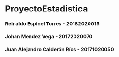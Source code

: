 # ProyectoEstadistica
### Reinaldo Espinel Torres - 20182020015
### Johan Mendez Vega - 20172020070
### Juan Alejandro Calderón Ríos - 20171020050
